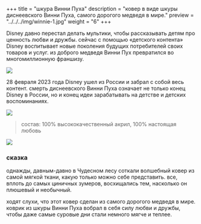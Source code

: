 +++
title = "шкура Винни Пуха"
description = "ковер в виде шкуры диснеевского Винни Пуха, самого дорогого медведя в мире."
preview = "../../../img/winnie-1.jpg"
weight = "6"
+++

Disney давно перестал делать мультики, чтобы рассказывать детям про ценность любви и дружбы. сейчас с помощью «детского контента» Disney воспитывает новые поколения будущих потребителей своих товаров и услуг. из доброго медведя Винни Пух превратился во многомиллионную франшизу.

![](../../../img/winnie-2.jpg)

28 февраля 2023 года Disney ушел из России и забрал с собой весь контент. смерть диснеевского Винни Пуха означает не только конец Disney в России, но и конец идеи зарабатывать на детстве и детских воспоминаниях.

![](../../../img/winnie-3.jpg)

> состав: 100% высококачественный акрил, 100% настоящая любовь

![](../../../img/winnie-4.jpg)

### сказка
однажды, давным-давно в Чудесном лесу соткали волшебный ковер из самой мягкой ткани, какую только можно себе представить. все, вплоть до самых циничных зумеров, восхищались тем, насколько он плюшевый и необычный.

ходят слухи, что этот ковер сделан из самого дорогого медведя в мире. коврик из шкуры Винни Пуха вобрал в себя силу любви и дружбы, чтобы даже самые суровые дни стали немного мягче и теплее.